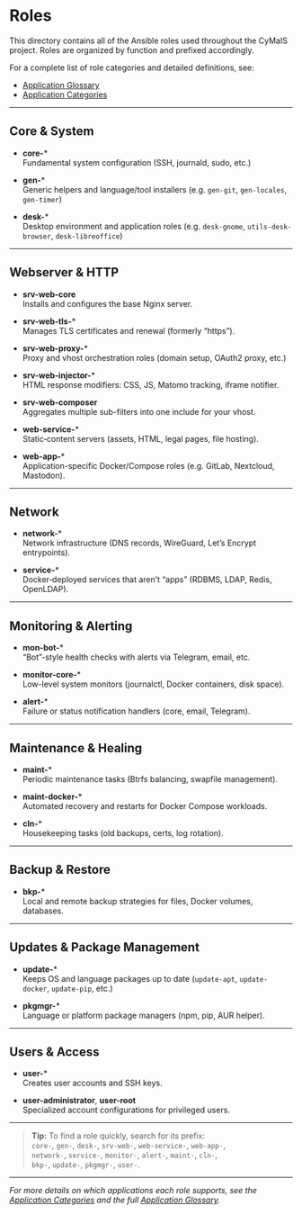 # Roles

This directory contains all of the Ansible roles used throughout the CyMaIS project. Roles are organized by function and prefixed accordingly.

For a complete list of role categories and detailed definitions, see:

- [Application Glossary](application_glosar.rst)  
- [Application Categories](application_categories.rst)

---

## Core & System

- **core-***  
  Fundamental system configuration (SSH, journald, sudo, etc.)

- **gen-***  
  Generic helpers and language/tool installers (e.g. `gen-git`, `gen-locales`, `gen-timer`)

- **desk-***  
  Desktop environment and application roles (e.g. `desk-gnome`, `utils-desk-browser`, `desk-libreoffice`)

---

## Webserver & HTTP

- **srv-web-core**  
  Installs and configures the base Nginx server.

- **srv-web-tls-***  
  Manages TLS certificates and renewal (formerly “https”).

- **srv-web-proxy-***  
  Proxy and vhost orchestration roles (domain setup, OAuth2 proxy, etc.)

- **srv-web-injector-***  
  HTML response modifiers: CSS, JS, Matomo tracking, iframe notifier.

- **srv-web-composer**  
  Aggregates multiple sub-filters into one include for your vhost.

- **web-service-***  
  Static‐content servers (assets, HTML, legal pages, file hosting).

- **web-app-***  
  Application-specific Docker/Compose roles (e.g. GitLab, Nextcloud, Mastodon).

---

## Network

- **network-***  
  Network infrastructure (DNS records, WireGuard, Let’s Encrypt entrypoints).

- **service-***  
  Docker‐deployed services that aren’t “apps” (RDBMS, LDAP, Redis, OpenLDAP).

---

## Monitoring & Alerting

- **mon-bot-***  
  “Bot”-style health checks with alerts via Telegram, email, etc.

- **monitor-core-***  
  Low-level system monitors (journalctl, Docker containers, disk space).

- **alert-***  
  Failure or status notification handlers (core, email, Telegram).

---

## Maintenance & Healing

- **maint-***  
  Periodic maintenance tasks (Btrfs balancing, swapfile management).

- **maint-docker-***  
  Automated recovery and restarts for Docker Compose workloads.

- **cln-***  
  Housekeeping tasks (old backups, certs, log rotation).

---

## Backup & Restore

- **bkp-***  
  Local and remote backup strategies for files, Docker volumes, databases.

---

## Updates & Package Management

- **update-***  
  Keeps OS and language packages up to date (`update-apt`, `update-docker`, `update-pip`, etc.)

- **pkgmgr-***  
  Language or platform package managers (npm, pip, AUR helper).

---

## Users & Access

- **user-***  
  Creates user accounts and SSH keys.

- **user-administrator**, **user-root**  
  Specialized account configurations for privileged users.

---

> **Tip:** To find a role quickly, search for its prefix:  
> `core-`, `gen-`, `desk-`, `srv-web-`, `web-service-`, `web-app-`,  
> `network-`, `service-`, `monitor-`, `alert-`, `maint-`, `cln-`,  
> `bkp-`, `update-`, `pkgmgr-`, `user-`.

---

_For more details on which applications each role supports, see the [Application Categories](application_categories.rst) and the full [Application Glossary](application_glosar.rst)._  
